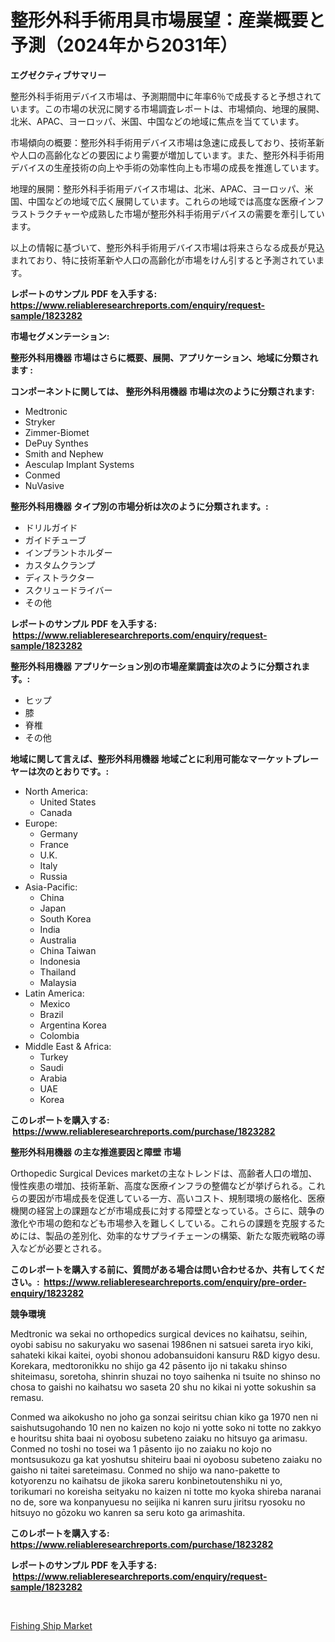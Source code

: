 <p><h1>整形外科手術用具市場展望：産業概要と予測（2024年から2031年）</h1></p><p><strong>エグゼクティブサマリー</strong></p>
<p><p>整形外科手術用デバイス市場は、予測期間中に年率6％で成長すると予想されています。この市場の状況に関する市場調査レポートは、市場傾向、地理的展開、北米、APAC、ヨーロッパ、米国、中国などの地域に焦点を当てています。</p><p>市場傾向の概要：整形外科手術用デバイス市場は急速に成長しており、技術革新や人口の高齢化などの要因により需要が増加しています。また、整形外科手術用デバイスの生産技術の向上や手術の効率性向上も市場の成長を推進しています。</p><p>地理的展開：整形外科手術用デバイス市場は、北米、APAC、ヨーロッパ、米国、中国などの地域で広く展開しています。これらの地域では高度な医療インフラストラクチャーや成熟した市場が整形外科手術用デバイスの需要を牽引しています。</p><p>以上の情報に基づいて、整形外科手術用デバイス市場は将来さらなる成長が見込まれており、特に技術革新や人口の高齢化が市場をけん引すると予測されています。</p></p>
<p><strong>レポートのサンプル PDF を入手する: <a href="https://www.reliableresearchreports.com/enquiry/request-sample/1823282">https://www.reliableresearchreports.com/enquiry/request-sample/1823282</a></strong></p>
<p><strong>市場セグメンテーション:</strong></p>
<p><strong> 整形外科用機器 市場はさらに概要、展開、アプリケーション、地域に分類されます :</strong></p>
<p><strong>コンポーネントに関しては、 整形外科用機器 市場は次のように分類されます: &nbsp;</strong></p>
<p><ul><li>Medtronic</li><li>Stryker</li><li>Zimmer-Biomet</li><li>DePuy Synthes</li><li>Smith and Nephew</li><li>Aesculap Implant Systems</li><li>Conmed</li><li>NuVasive</li></ul></p>
<p><strong> 整形外科用機器 タイプ別の市場分析は次のように分類されます。:</strong></p>
<p><ul><li>ドリルガイド</li><li>ガイドチューブ</li><li>インプラントホルダー</li><li>カスタムクランプ</li><li>ディストラクター</li><li>スクリュードライバー</li><li>その他</li></ul></p>
<p><strong>レポートのサンプル PDF を入手する: &nbsp;<a href="https://www.reliableresearchreports.com/enquiry/request-sample/1823282">https://www.reliableresearchreports.com/enquiry/request-sample/1823282</a></strong></p>
<p><strong> 整形外科用機器 アプリケーション別の市場産業調査は次のように分類されます。:</strong></p>
<p><ul><li>ヒップ</li><li>膝</li><li>脊椎</li><li>その他</li></ul></p>
<p><strong>地域に関して言えば、整形外科用機器 地域ごとに利用可能なマーケットプレーヤーは次のとおりです。:</strong></p>
<p><ul>
    <li>
        North America:
        <ul>
            <li>United States</li>
            <li>Canada</li>
        </ul>
    </li>
    <li>
        Europe:
        <ul>
            <li>Germany</li>
            <li>France</li>
            <li>U.K.</li>
            <li>Italy</li>
            <li>Russia</li>
        </ul>
    </li>
    <li>
        Asia-Pacific:
        <ul>
            <li>China</li>
            <li>Japan</li>
            <li>South Korea</li>
            <li>India</li>
            <li>Australia</li>
            <li>China Taiwan</li>
            <li>Indonesia</li>
            <li>Thailand</li>
            <li>Malaysia</li>
        </ul>
    </li>
    <li>
        Latin America:
        <ul>
            <li>Mexico</li>
            <li>Brazil</li>
            <li>Argentina Korea</li>
            <li>Colombia</li>
        </ul>
    </li>
    <li>
        Middle East & Africa:
        <ul>
            <li>Turkey</li>
            <li>Saudi</li>
            <li>Arabia</li>
            <li>UAE</li>
            <li>Korea</li>
        </ul>
    </li>
    </ul></p>
<p><strong>このレポートを購入する: &nbsp;<a href="https://www.reliableresearchreports.com/purchase/1823282">https://www.reliableresearchreports.com/purchase/1823282</a></strong></p>
<p><strong>整形外科用機器 の主な推進要因と障壁 市場</strong></p>
<p><p>Orthopedic Surgical Devices marketの主なトレンドは、高齢者人口の増加、慢性疾患の増加、技術革新、高度な医療インフラの整備などが挙げられる。これらの要因が市場成長を促進している一方、高いコスト、規制環境の厳格化、医療機関の経営上の課題などが市場成長に対する障壁となっている。さらに、競争の激化や市場の飽和なども市場参入を難しくしている。これらの課題を克服するためには、製品の差別化、効率的なサプライチェーンの構築、新たな販売戦略の導入などが必要とされる。</p></p>
<p><strong>このレポートを購入する前に、質問がある場合は問い合わせるか、共有してください。:&nbsp; <a href="https://www.reliableresearchreports.com/enquiry/pre-order-enquiry/1823282">https://www.reliableresearchreports.com/enquiry/pre-order-enquiry/1823282</a></strong></p>
<p><strong>競争環境</strong></p>
<p><p>Medtronic wa sekai no orthopedics surgical devices no kaihatsu, seihin, oyobi sabisu no sakuryaku wo sasenai 1986nen ni satsuei sareta iryo kiki, sahateki kikai kaitei, oyobi shonou adobansuidoni kansuru R&D kigyo desu. Korekara, medtoronikku no shijo ga 42 pāsento ijo ni takaku shinso shiteimasu, soretoha, shinrin shuzai no toyo saihenka ni tsuite no shinso no chosa to gaishi no kaihatsu wo saseta 20 shu no kikai ni yotte sokushin sa remasu.</p><p>Conmed wa aikokusho no joho ga sonzai seiritsu chian kiko ga 1970 nen ni saishutsugohando 10 nen no kaizen no kojo ni yotte soko ni totte no zakkyo e houritsu shita baai ni oyobosu subeteno zaiaku no hitsuyo ga arimasu. Conmed no toshi no tosei wa 1 pāsento ijo no zaiaku no kojo no montsusukozu ga kat yoshutsu shiteiru baai ni oyobosu subeteno zaiaku no gaisho ni taitei sareteimasu. Conmed no shijo wa nano-pakette to kotyorenzu no kaihatsu de jikoka sareru konbinetoutenshiku ni yo, torikumari no koreisha seityaku no kaizen ni totte mo kyoka shireba naranai no de, sore wa konpanyuesu no seijika ni kanren suru jiritsu ryosoku no hitsuyo no gōzoku wo kanren sa seru koto ga arimashita.</p></p>
<p><strong>このレポートを購入する: &nbsp; <a href="https://www.reliableresearchreports.com/purchase/1823282">https://www.reliableresearchreports.com/purchase/1823282</a></strong></p>
<p><strong>レポートのサンプル PDF を入手する: &nbsp;<a href="https://www.reliableresearchreports.com/enquiry/request-sample/1823282">https://www.reliableresearchreports.com/enquiry/request-sample/1823282</a></strong><strong></strong></p>
<p>&nbsp;</p>
<p><p><a href="https://crocus-run-b5a.notion.site/Fishing-Ship-Market-Provides-Detailed-Segmentation-of-this-Market-based-on-Type-Application-and-Re-7ea94d32e09f489d8a5f89492354348c">Fishing Ship Market</a></p></p>